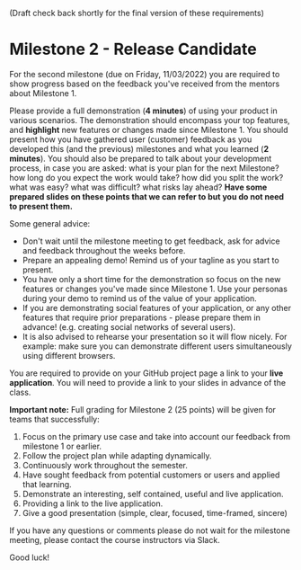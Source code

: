 
(Draft check back shortly for the final version of these requirements)

# Milestone 2 - Release Candidate

For the second milestone (due on Friday, 11/03/2022) you are required to show progress based on the feedback you've received from the mentors about Milestone 1.

Please provide a full demonstration (**4 minutes**) of using your product in various scenarios. The demonstration should encompass your top features, and **highlight** new features or changes made since Milestone 1.
You should present how you have gathered user (customer) feedback as you developed this (and the previous) milestones and what you learned (**2 minutes**). 
You should also be prepared to talk about your development process, in case you are asked: what is your plan for the next Milestone? how long do you expect the work would take? how did you split the work? what was easy? what was difficult? what risks lay ahead? **Have some prepared slides on these points that we can refer to but you do not need to present them.**  

Some general advice:

- Don't wait until the milestone meeting to get feedback, ask for advice and feedback throughout the weeks before.
- Prepare an appealing demo! Remind us of your tagline as you start to present.
- You have only a short time for the demonstration so focus on the new features or changes you've made since Milestone 1. Use your personas during your demo to remind us of the value of your application.
- If you are demonstrating social features of your application, or any other features that require prior preparations - please prepare them in advance! (e.g. creating social networks of several users). 
- It is also advised to rehearse your presentation so it will flow nicely. For example: make sure you can demonstrate different users simultaneously using different browsers.

You are required to provide on your GitHub project page a link to your **live application**. You will need to provide a link to your slides in advance of the class. 

**Important note:** Full grading for Milestone 2 (25 points) will be given for teams that successfully:

1. Focus on the primary use case and take into account our feedback from milestone 1 or earlier.
2. Follow the project plan while adapting dynamically.
3. Continuously work throughout the semester.
4. Have sought feedback from potential customers or users and applied that learning.
5. Demonstrate an interesting, self contained, useful and live application.
6. Providing a link to the live application.
7. Give a good presentation (simple, clear, focused, time-framed, sincere)

If you have any questions or comments please do not wait for the milestone meeting, please contact the course instructors via Slack.

Good luck!
